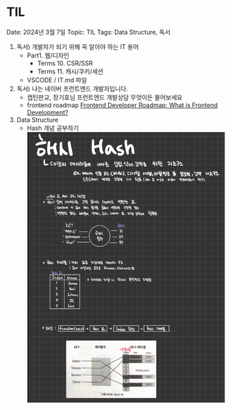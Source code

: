 # TIL

Date: 2024년 3월 7일
Topic: TIL
Tags: Data Structure, 독서

1. 독서) 개발자가 되기 위해 꼭 알아야 하는 IT 용어
   - Part1. 웹/디자인
     - Terms 10. CSR/SSR
     - Terms 11. 캐시/쿠키/세션
   - VSCODE / IT.md 파일
2. 독서) 나는 네이버 프런트엔드 개발자입니다.
   - 캡틴판교, 장기효님 프런트엔드 개발상담 무엇이든 물어보세요
   - frontend roadmap
     [Frontend Developer Roadmap: What is Frontend Development?](https://roadmap.sh/frontend)
3. Data Structure
   - Hash 개념 공부하기
     ![Untitled](240307/Untitled.png)
